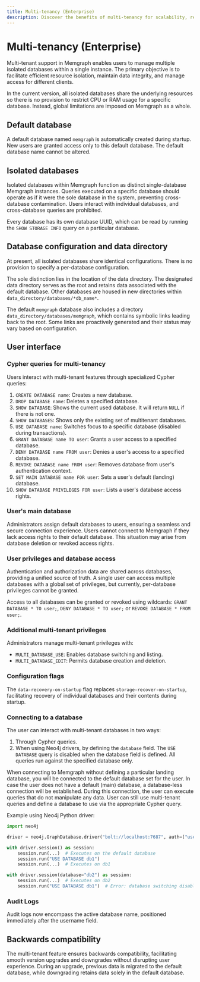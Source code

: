 ```yaml
---
title: Multi-tenancy (Enterprise)
description: Discover the benefits of multi-tenancy for scalability, resource utilization, and performance. Also learn how to manage few isolated databases within a single instance in our detailed documentation.
---
```


# Multi-tenancy (Enterprise)

Multi-tenant support in Memgraph enables users to manage multiple isolated
databases within a single instance. The primary objective is to facilitate
efficient resource isolation, maintain data integrity, and manage access for
different clients.

In the current version, all isolated databases share the underlying resources so
there is no provision to restrict CPU or RAM usage for a specific database.
Instead, global limitations are imposed on Memgraph as a whole.

## Default database

A default database named `memgraph` is automatically created during startup. New
users are granted access only to this default database. The default
database name cannot be altered.

## Isolated databases

Isolated databases within Memgraph function as distinct single-database Memgraph
instances. Queries executed on a specific database should operate as if it were
the sole database in the system, preventing cross-database contamination. Users
interact with individual databases, and cross-database queries are prohibited.

Every database has its own database UUID, which can be read by running the `SHOW STORAGE INFO`
query on a particular database.

## Database configuration and data directory

At present, all isolated databases share identical configurations. There is no
provision to specify a per-database configuration.

The sole distinction lies in the location of the data directory. The designated
data directory serves as the root and retains data associated with the default
database. Other databases are housed in new directories within
`data_directory/databases/*db_name*`.

The default `memgraph` database also includes a directory
`data_directory/databases/memgraph`, which contains symbolic links leading back
to the root. Some links are proactively generated and their status may vary
based on configuration.

## User interface

### Cypher queries for multi-tenancy

Users interact with multi-tenant features through specialized Cypher queries:

1. `CREATE DATABASE name`: Creates a new database.
2. `DROP DATABASE name`: Deletes a specified database.
3. `SHOW DATABASE`: Shows the current used database. It will return `NULL` if
   there is not one.
4. `SHOW DATABASES`: Shows only the existing set of multitenant databases.
5. `USE DATABASE name`: Switches focus to a specific database (disabled during
   transactions).
6. `GRANT DATABASE name TO user`: Grants a user access to a specified database.
7. `DENY DATABASE name FROM user`: Denies a user's access to a specified
   database.
8. `REVOKE DATABASE name FROM user`: Removes database from user's authentication
   context.
9. `SET MAIN DATABASE name FOR user`: Sets a user's default (landing) database.
10. `SHOW DATABASE PRIVILEGES FOR user`: Lists a user's database access rights.

### User's main database

Administrators assign default databases to users, ensuring a seamless and secure
connection experience. Users cannot connect to Memgraph if they lack access
rights to their default database. This situation may arise from database
deletion or revoked access rights.

### User privileges and database access

Authentication and authorization data are shared across databases, providing a
unified source of truth. A single user can access multiple databases with a
global set of privileges, but currently, per-database privileges cannot be
granted.

Access to all databases can be granted or revoked using wildcards:
`GRANT DATABASE * TO user;`, `DENY DATABASE * TO user;` or 
`REVOKE DATABASE * FROM user;`.

### Additional multi-tenant privileges

Administrators manage multi-tenant privileges with:

- `MULTI_DATABASE_USE`: Enables database switching and listing.
- `MULTI_DATABASE_EDIT`: Permits database creation and deletion.

### Configuration flags

The `data-recovery-on-startup` flag replaces `storage-recover-on-startup`,
facilitating recovery of individual databases and their contents during startup.

### Connecting to a database

The user can interact with multi-tenant databases in two ways:

1. Through Cypher queries.
2. When using Neo4j drivers, by defining the `database` field. 
   The `USE DATABASE` query is disabled when the database field is defined. 
   All queries run against the specified database only.

When connecting to Memgraph without defining a particular landing database, 
you will be connected to the default database set for the user. In case the user
does not have a default (main) database, a database-less connection will be 
established. During this connection, the user can execute queries that do not 
manipulate any data. User can still use multi-tenant queries and define a 
database to use via the appropriate Cypher query.

Example using Neo4j Python driver:

```python
import neo4j

driver = neo4j.GraphDatabase.driver("bolt://localhost:7687", auth=("user", "pass"))

with driver.session() as session:
    session.run(...)  # Executes on the default database
    session.run("USE DATABASE db1")
    session.run(...)  # Executes on db1

with driver.session(database="db2") as session:
    session.run(...)  # Executes on db2
    session.run("USE DATABASE db1")  # Error: database switching disabled
```

### Audit Logs

Audit logs now encompass the active database name, positioned immediately after
the username field.

## Backwards compatibility

The multi-tenant feature ensures backwards compatibility, facilitating smooth
version upgrades and downgrades without disrupting user experience. During an
upgrade, previous data is migrated to the default database, while downgrading
retains data solely in the default database.
